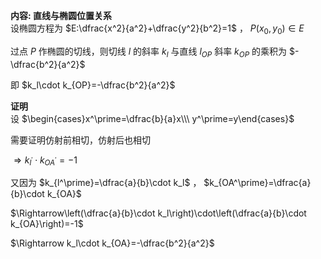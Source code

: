 **内容: 直线与椭圆位置关系**  
设椭圆方程为 $E:\dfrac{x^2}{a^2}+\dfrac{y^2}{b^2}=1$ ， $P(x_0,y_0)\in E$  
  
过点 $P$ 作椭圆的切线，则切线 $l$ 的斜率 $k_l$ 与直线 $l_{OP}$ 斜率 $k_{OP}$ 的乘积为 $-\dfrac{b^2}{a^2}$  
  
即 $k_l\cdot k_{OP}=-\dfrac{b^2}{a^2}$  
  
**证明**  
设 $\begin{cases}x^\prime=\dfrac{b}{a}x\\\ y^\prime=y\end{cases}$  
  
需要证明仿射前相切，仿射后也相切  
  
$\Rightarrow k_{l^\prime}\cdot k_{OA^\prime}=-1$  
  
又因为 $k_{l^\prime}=\dfrac{a}{b}\cdot k_l$ ， $k_{OA^\prime}=\dfrac{a}{b}\cdot k_{OA}$  
  
$\Rightarrow\left(\dfrac{a}{b}\cdot k_l\right)\cdot\left(\dfrac{a}{b}\cdot k_{OA}\right)=-1$  
  
$\Rightarrow k_l\cdot k_{OA}=-\dfrac{b^2}{a^2}$  
